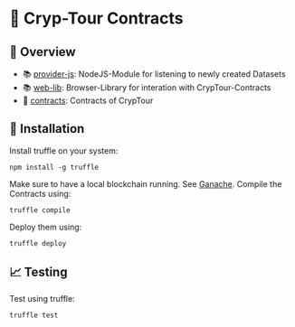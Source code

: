 # :scroll: Cryp-Tour Contracts 
## :stars: Overview

 - :books: [provider-js](https://github.com/Cryp-Tour/provider-js): NodeJS-Module for listening to newly created Datasets
 - :books: [web-lib](https://github.com/Cryp-Tour/web-lib): Browser-Library for interation with CrypTour-Contracts
 - :scroll: [contracts](https://github.com/Cryp-Tour/contracts): Contracts of CrypTour

## :rocket: Installation 
Install truffle on your system:
```
npm install -g truffle
```
Make sure to have a local blockchain running. See [Ganache](https://trufflesuite.com/ganache/).
Compile the Contracts using:
```
truffle compile
```
Deploy them using:
```
truffle deploy
```

## :chart_with_upwards_trend: Testing
Test using truffle:
```
truffle test
```



